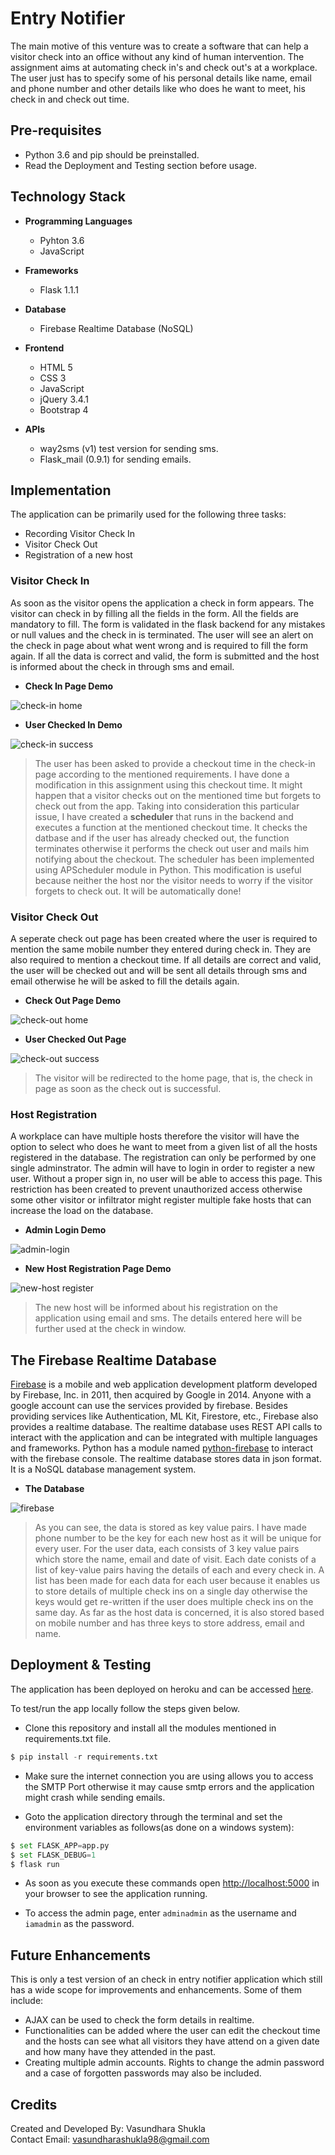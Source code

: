 # Entry Notifier

The main motive of this venture was to create a software that can help a visitor check into an office without any kind of human intervention. The assignment aims
at automating check in's and check out's at a workplace. The user just has to specify some of his personal details like name, email and phone number and other details like who does he want to meet, his check in and check out time. 



## Pre-requisites

- Python 3.6 and pip should be preinstalled.
- Read the Deployment and Testing section before usage.

## Technology Stack

- **Programming Languages**
    - Pyhton 3.6
    - JavaScript

- **Frameworks**
    - Flask 1.1.1

- **Database**
    - Firebase Realtime Database (NoSQL)

- **Frontend**
    - HTML 5
    - CSS 3
    - JavaScript
    - jQuery 3.4.1
    - Bootstrap 4

- **APIs**
    - way2sms (v1) test version for sending sms.
    - Flask_mail (0.9.1) for sending emails.

## Implementation

The application can be primarily used for the following three tasks:

- Recording Visitor Check In
- Visitor Check Out
- Registration of a new host

### Visitor Check In

As soon as the visitor opens the application a check in form appears. The visitor can check in by filling all the fields in the form. All the fields are mandatory to fill. The form is validated in the flask backend for any mistakes or null values and the check in is terminated. The user will see an alert on the check in page about what went wrong and is required to fill the form again. If all the data is correct and valid, the form is submitted and the host is informed about the check in through sms and email.

- **Check In Page Demo**

![check-in home](images/check-in.png "CHECK IN PAGE")

- **User Checked In Demo**

![check-in success](images/in-success.png "CHECK IN SUCCESS")


> The user has been asked to provide a checkout time in the check-in page according to the mentioned requirements. I have done a modification in this assignment using this checkout time. It might happen that a visitor checks out on the mentioned time but forgets to check out from the app. Taking into consideration this particular issue, I have created a **scheduler** that runs in the backend and executes a function at the mentioned checkout time. It checks the datbase and if the user has already checked out, the function terminates otherwise it performs the check out user and mails him notifying about the checkout. The scheduler has been implemented using APScheduler module in Python. This modification is useful because neither the host nor the visitor needs to worry if the visitor forgets to check out. It will be automatically done!


### Visitor Check Out

A seperate check out page has been created where the user is required to mention the same mobile number they entered during check in. They are also required to mention a checkout time. If all details are correct and valid, the user will be checked out and will be sent all details through sms and email otherwise he will be asked to fill the details again.

- **Check Out Page Demo**

![check-out home](images/check-out.png "CHECK OUT PAGE")

- **User Checked Out Page**

![check-out success](images/out-success.png "CHECK OUT PAGE")

> The visitor will be redirected to the home page, that is, the check in page as soon as the check out is successful.

### Host Registration

A workplace can have multiple hosts therefore the visitor will have the option to select who does he want to meet from a given list of all the hosts registered in the database. The registration can only be performed by one single adminstrator. The admin will have to login in order to register a new user. Without a proper sign in, no user will be able to access this page. This restriction has been created to prevent unauthorized access otherwise some other visitor or infiltrator might register multiple fake hosts that can increase the load on the database.

- **Admin Login Demo**

![admin-login](images/admin.png "ADMIN LOGIN")

- **New Host Registration Page Demo**

![new-host register](images/host-reg.png "REGISTER NEW HOST")

> The new host will be informed about his registration on the application using email and sms. The details entered here will be further used at the check in window.

## The Firebase Realtime Database

[Firebase](https://console.firebase.google.com/) is a mobile and web application development platform developed by Firebase, Inc. in 2011, then acquired by Google in 2014. Anyone with a google account can use the services provided by firebase. Besides providing services like Authentication, ML Kit, Firestore, etc., Firebase also provides a realtime database. The realtime database uses REST API calls to interact with the application and can be integrated with multiple languages and frameworks. Python has a module named [python-firebase](https://ozgur.github.io/python-firebase/) to interact with the firebase console. The realtime database stores data in json format. It is a NoSQL database management system.

- **The Database**

![firebase](images/database.png "FIREBASE")      

> As you can see, the data is stored as key value pairs. I have made phone number to be the key for each new host as it will be unique for every user. For the user data, each consists of 3 key value pairs which store the name, email and date of visit. Each date conists of a list of key-value pairs having the details of each and every check in. A list has been made for each data for each user because it enables us to store details of multiple check ins on a single day otherwise the keys would get re-written if the user does multiple check ins on the same day. As far as the host data is concerned, it is also stored based on mobile number and has three keys to store address, email and name.

## Deployment & Testing

The application has been deployed on heroku and can be accessed [here](https://entry-recorder.herokuapp.com).

To test/run the app locally follow the steps given below.

- Clone this repository and install all the modules mentioned in requirements.txt file.

```python
$ pip install -r requirements.txt
```
- Make sure the internet connection you are using allows you to access the SMTP Port otherwise it may cause smtp errors and the application might crash while sending
emails.

- Goto the application directory through the terminal and set the environment variables as follows(as done on a windows system):

```python
$ set FLASK_APP=app.py
$ set FLASK_DEBUG=1
$ flask run
```

- As soon as you execute these commands open [http://localhost:5000](http://localhost:5000) in your browser to see the application running.

- To access the admin page, enter ```adminadmin``` as the username and ```iamadmin``` as the password.

## Future Enhancements

This is only a test version of an check in entry notifier application which still has a wide scope for improvements and enhancements. Some of them include:

- AJAX can be used to check the form details in realtime.
- Functionalities can be added where the user can edit the checkout time and the hosts can see what all visitors they have attend on a given date and how many have they attended in the past.
- Creating multiple admin accounts. Rights to change the admin password and a case of forgotten passwords may also be included.

## Credits

Created and Developed By: Vasundhara Shukla  
Contact Email: vasundharashukla98@gmail.com